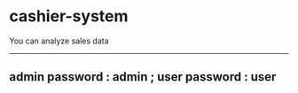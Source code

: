 # cashier-system
You can analyze sales data

----------
admin password : admin ; 
user password : user
----------
